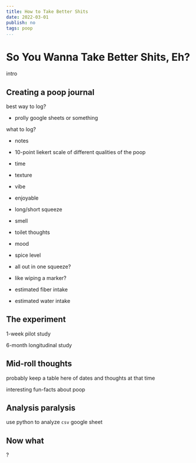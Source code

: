 ```yaml
---
title: How to Take Better Shits
date: 2022-03-01
publish: no
tags: poop
...
```


# So You Wanna Take Better Shits, Eh?

intro

## Creating a poop journal

best way to log?

- prolly google sheets or something

what to log?

- notes
- 10-point liekert scale of different qualities of the poop

- time
- texture
- vibe
- enjoyable
- long/short squeeze
- smell
- toilet thoughts
- mood

- spice level
- all out in one squeeze?
- like wiping a marker?

- estimated fiber intake
- estimated water intake

## The experiment

1-week pilot study

6-month longitudinal study

## Mid-roll thoughts

probably keep a table here of dates and thoughts at that time

interesting fun-facts about poop

## Analysis paralysis

use python to analyze `csv` google sheet

## Now what

?
